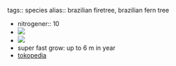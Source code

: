 tags:: species
alias:: brazilian firetree, brazilian fern tree

- nitrogener:: 10
- ![](https://peach-geographical-bat-397.mypinata.cloud/ipfs/QmQW943DxtuqbXwgo7Dtrsd7wCvPGR32wxnW5bFMm97tJs)
- ![](https://peach-geographical-bat-397.mypinata.cloud/ipfs/QmdxMDeRFiUDEEYTrW5PY9AngFppmH1nEvaP9e98VPX1yW)
- super fast grow: up to 6 m in year
- [tokopedia](https://www.tokopedia.com/dastintamanhias/tanaman-solobium-pakis-berazil-tinggi-1-meter-50-cm?extParam=src%3Dshop%26whid%3D3131942)